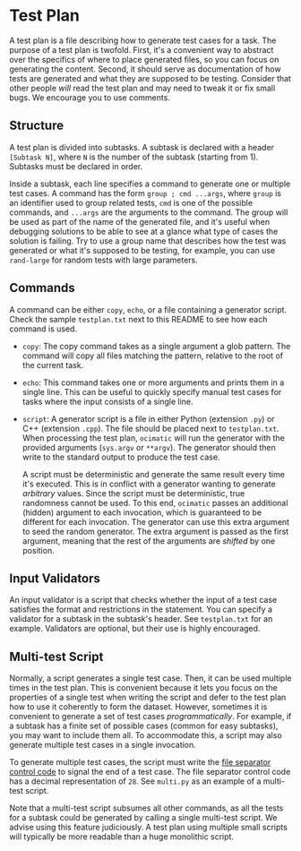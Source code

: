 # Test Plan

A test plan is a file describing how to generate test cases for a task. The purpose of a test plan is twofold. First, it's a convenient way to abstract over the specifics of where to place generated files, so you can focus on generating the content. Second, it should serve as documentation of how tests are generated and what they are supposed to be testing. Consider that other people *will* read the test plan and may need to tweak it or fix small bugs. We encourage you to use comments.

## Structure

A test plan is divided into subtasks. A subtask is declared with a header `[Subtask N]`, where `N` is the number of the subtask (starting from 1). Subtasks must be declared in order.

Inside a subtask, each line specifies a command to generate one or multiple test cases. A command has the form `group ; cmd ...args`, where `group` is an identifier used to group related tests, `cmd` is one of the possible commands, and `...args` are the arguments to the command. The group will be used as part of the name of the generated file, and it's useful when debugging solutions to be able to see at a glance what type of cases the solution is failing. Try to use a group name that describes how the test was generated or what it's supposed to be testing, for example, you can use `rand-large` for random tests with large parameters.

## Commands

A command can be either `copy`, `echo`, or a file containing a generator script. Check the sample `testplan.txt` next to this README to see how each command is used.

* `copy`:
  The copy command takes as a single argument a glob pattern. The command will copy all files matching the pattern, relative to the root of the current task.
* `echo`:
  This command takes one or more arguments and prints them in a single line. This can be useful to quickly specify manual test cases for tasks where the input consists of a single line.
* `script`:
  A generator script is a file in either Python (extension `.py`) or C++ (extension `.cpp`). The file should be placed next to `testplan.txt`. When processing the test plan, `ocimatic` will run the generator with the provided arguments (`sys.argv` or `**argv`). The generator should then write to the standard output to produce the test case.

  A script must be deterministic and generate the same result every time it's executed. This is in conflict with a generator wanting to generate *arbitrary* values. Since the script must be deterministic, true randomness cannot be used. To this end, `ocimatic` passes an additional (hidden) argument to each invocation, which is guaranteed to be different for each invocation. The generator can use this extra argument to seed the random generator. The extra argument is passed as the first argument, meaning that the rest of the arguments are *shifted* by one position.

## Input Validators

An input validator is a script that checks whether the input of a test case satisfies the format and restrictions in the statement. You can specify a validator for a subtask in the subtask's header. See `testplan.txt` for an example. Validators are optional, but their use is highly encouraged.

## Multi-test Script

Normally, a script generates a single test case. Then, it can be used multiple times in the test plan. This is convenient because it lets you focus on the properties of a single test when writing the script and defer to the test plan how to use it coherently to form the dataset. However, sometimes it is convenient to generate a set of test cases *programmatically*. For example, if a subtask has a finite set of possible cases (common for easy subtasks), you may want to include them all. To accommodate this, a script may also generate multiple test cases in a single invocation.

To generate multiple test cases, the script must write the [file separator control code](https://en.wikipedia.org/wiki/C0_and_C1_control_codes#Field_separators) to signal the end of a test case. The file separator control code has a decimal representation of `28`. See `multi.py` as an example of a multi-test script.

Note that a multi-test script subsumes all other commands, as all the tests for a subtask could be generated by calling a single multi-test script. We advise using this feature judiciously. A test plan using multiple small scripts will typically be more readable than a huge monolithic script.
